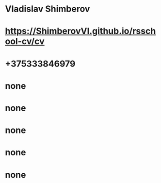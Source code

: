 # Vladislav Shimberov
# https://ShimberovVl.github.io/rsschool-cv/cv
# +375333846979
# none
# none
# none
# none
# none
